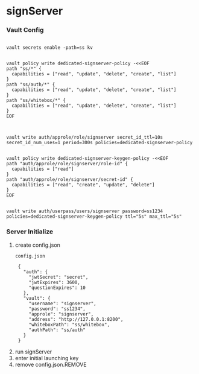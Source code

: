 # signServer

### Vault Config
<pre><code>
vault secrets enable -path=ss kv


vault policy write dedicated-signserver-policy -&lt;&lt;EOF
path "ss/*" {
  capabilities = ["read", "update", "delete", "create", "list"]
}
path "ss/auth/*" {
  capabilities = ["read", "update", "delete", "create", "list"]
}
path "ss/whitebox/*" {
  capabilities = ["read", "update", "delete", "create", "list"]
}
EOF



vault write auth/approle/role/signserver secret_id_ttl=10s secret_id_num_uses=1 period=300s policies=dedicated-signserver-policy


vault policy write dedicated-signserver-keygen-policy -&lt;&lt;EOF
path "auth/approle/role/signserver/role-id" {
  capabilities = ["read"]
}
path "auth/approle/role/signserver/secret-id" {
  capabilities = ["read", "create", "update", "delete"]
}
EOF


vault write auth/userpass/users/signserver password=ss1234 policies=dedicated-signserver-keygen-policy ttl="5s" max_ttl="5s"
</code></pre>


### Server Initialize
1. create config.json
    <pre><code>config.json
    
    {
      "auth": {
        "jwtSecret": "secret",
        "jwtExpires": 3600,
        "questionExpires": 10
      },
      "vault": {
        "username": "signserver",
        "password": "ss1234",
        "approle": "signserver",
        "address": "http://127.0.0.1:8200",
        "whiteboxPath": "ss/whitebox",
        "authPath": "ss/auth"
      }
    }</code></pre>
2. run signServer
3. enter initial launching key
4. remove config.json.REMOVE
